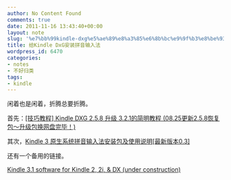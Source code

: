 ```yaml
---
author: No Content Found
comments: true
date: 2011-11-16 13:43:40+00:00
layout: note
slug: '%e7%bb%99kindle-dxg%e5%ae%89%e8%a3%85%e6%8b%bc%e9%9f%b3%e8%be%93%e5%85%a5%e6%b3%95'
title: 给Kindle DxG安装拼音输入法
wordpress_id: 6470
categories:
- notes
- 不好归类
tags:
- kindle
---
```


闲着也是闲着，折腾总要折腾。





首先：[[技巧教程] Kindle DXG 2.5.8 升级 3.2.1的简明教程 (08.25更新2.5.8恢复包～升级包换网盘完毕！)](http://bbs.mydoo.cn/thread-32419-1-2.html)





其次，[Kindle 3 原生系统拼音输入法安装包及使用说明[最新版本0.3]](http://hi.baidu.com/canbefound/blog/item/447a390a817497d93bc763c3.html)





还有一个备用的链接。





[Kindle 3.1 software for Kindle 2, 2i, & DX (under construction)](http://www.mobileread.com/forums/showthread.php?t=127969)

